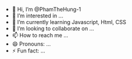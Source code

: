 - 👋 Hi, I’m @PhamTheHung-1
- 👀 I’m interested in ...
- 🌱 I’m currently learning Javascript, Html, CSS
- 💞️ I’m looking to collaborate on ...
- 📫 How to reach me ...
- 😄 Pronouns: ...
- ⚡ Fun fact: ...

<!---
PhamTheHung-1/PhamTheHung-1 is a ✨ special ✨ repository because its `README.md` (this file) appears on your GitHub profile.
You can click the Preview link to take a look at your changes.
--->
